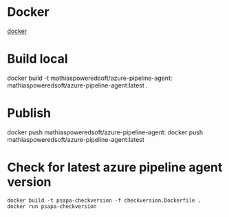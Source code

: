 # Docker
[docker](https://hub.docker.com/r/mathiaspoweredsoft/azure-pipeline-agent)

# Build local
docker build -t mathiaspoweredsoft/azure-pipeline-agent:<version> mathiaspoweredsoft/azure-pipeline-agent:latest .

# Publish
docker push mathiaspoweredsoft/azure-pipeline-agent:<version>
docker push mathiaspoweredsoft/azure-pipeline-agent:latest

# Check for latest azure pipeline agent version
```
docker build -t psapa-checkversion -f checkversion.Dockerfile .
docker run psapa-checkversion
```
